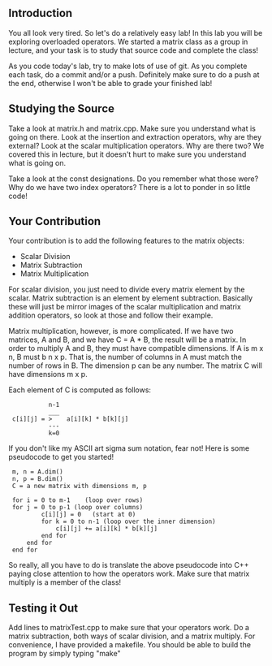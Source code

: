 ## Introduction

You all look very tired.  So let's do a relatively easy lab!  In this
lab you will be exploring overloaded operators.  We started a matrix
class as a group in lecture, and your task is to study that source
code and complete the class!

As you code today's lab, try to make lots of use of git.  As you
complete each task, do a commit and/or a push.  Definitely make sure
to do a push at the end, otherwise I won't be able to grade your
finished lab!

## Studying the Source
Take a look at matrix.h and matrix.cpp.  Make sure you understand what
is going on there.  Look at the insertion and extraction operators,
why are they external?  Look at the scalar multiplication operators.
Why are there two?  We covered this in lecture, but it doesn't hurt to
make sure you understand what is going on.

Take a look at the const designations.  Do you remember what those
were? Why do we have two index operators?  There is a lot to ponder
in so little code!

## Your Contribution
Your contribution is to add the following features to the matrix
objects:

* Scalar Division
* Matrix Subtraction
* Matrix Multiplication

For scalar division, you just need to divide every matrix element by
the scalar.  Matrix subtraction is an element by element subtraction.
Basically these will just be mirror images of the scalar
multiplication and matrix addition operators, so look at those and
follow their example.

Matrix multiplication, however, is more complicated.  If we have two
matrices, A and B, and we have C = A * B, the result will be a
matrix.  In order to multiply A and B, they must have compatible
dimensions.  If A is m x n, B must b n x p.  That is, the number of
columns in A must match the number of rows in B.  The dimension p can
be any number.  The matrix C will have dimensions m x p.

Each element of C is computed as follows:

               n-1
               ___
     c[i][j] = >    a[i][k] * b[k][j]
               ---
               k=0

If you don't like my ASCII art sigma sum notation, fear not!  Here is
some pseudocode to get you started!

     m, n = A.dim()
     n, p = B.dim()
     C = a new matrix with dimensions m, p

     for i = 0 to m-1    (loop over rows)
  	 for j = 0 to p-1 (loop over columns)
             c[i][j] = 0   (start at 0)
             for k = 0 to n-1 (loop over the inner dimension)
                 c[i][j] += a[i][k] * b[k][j]
             end for
         end for
     end for

So really, all you have to do is translate the above pseudocode into
C++ paying close attention to how the operators work.  Make sure that
matrix multiply is a member of the class!


## Testing it Out
Add lines to matrixTest.cpp to make sure that your operators work.  Do
a matrix subtraction, both ways of scalar division, and a matrix
multiply.  For convenience, I have provided a makefile.  You should be
able to build the program by simply typing "make"

